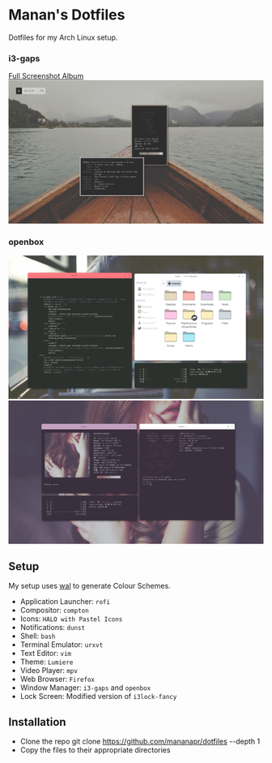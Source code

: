 # Manan's Dotfiles
Dotfiles for my Arch Linux setup.

### i3-gaps
[Full Screenshot Album](https://imgur.com/a/ZnjWW)
![Neofetch](i3.png "Neofetch")

### openbox
![Openbox1](openbox1.png "Openbox1")
![Openbox2](openbox2.png "Openbox2")

## Setup
My setup uses [wal](https://github.com/dylanaraps/pywal) to generate Colour Schemes.

- Application Launcher: `rofi`
- Compositor: `compton`
- Icons: `HALO with Pastel Icons`
- Notifications: `dunst`
- Shell: `bash`
- Terminal Emulator: `urxvt`
- Text Editor: `vim`
- Theme: `Lumiere`
- Video Player: `mpv`
- Web Browser: `Firefox`
- Window Manager: `i3-gaps` and `openbox`
- Lock Screen: Modified version of `i3lock-fancy`

## Installation

- Clone the repo
    git clone https://github.com/mananapr/dotfiles --depth 1
- Copy the files to their appropriate directories
